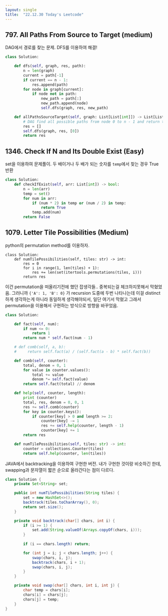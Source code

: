 ```yaml
---
layout: single
title:  "22.12.30 Today's Leetcode"
---
```


## 797. All Paths From Source to Target (medium)

DAG에서 경로를 찾는 문제. DFS를 이용하여 해결!

```python
class Solution:

    def dfs(self, graph, res, path):
        n = len(graph)
        current = path[-1]
        if current == n - 1:
            res.append(path)
        for node in graph[current]:
            if node not in path:
                new_path = path[:]
                new_path.append(node)
                self.dfs(graph, res, new_path)

    def allPathsSourceTarget(self, graph: List[List[int]]) -> List[List[int]]:
        # DAG find all possible paths from node 0 to n - 1 and return them in any order
        res = []
        self.dfs(graph, res, [0])
        return res        
```

## 1346. Check If N and Its Double Exist (Easy)

set을 이용하여 문제풀이. 두 배이거나 두 배가 되는 숫자를 `temp`에서 찾는 경우 True 반환

```python
class Solution:
    def checkIfExist(self, arr: List[int]) -> bool:
        n = len(arr)
        temp = set()
        for num in arr:
            if (num * 2) in temp or (num / 2) in temp:
                return True
            temp.add(num)
        return False
```

## 1079. Letter Tile Possibilities (Medium)

python의 permutation method를 이용하자.

```
class Solution:
    def numTilePossibilities(self, tiles: str) -> int:
        res = 0
        for i in range(1, len(tiles) + 1):
            res += len(set(itertools.permutations(tiles, i)))
        return res
```

이건 permutation을 떠올리기전에 했던 잡생각들.. 중복되는걸 체크하지못해서 막혔었음.
그러니까 `{'A': 1, 'B': 0}` 가 recursion 도중에 두번 나타나는데 이걸 distinct 하게 생각하는게 아니라
동일하게 생각해야되서, 일단 여기서 막혔고 그래서 permutation을 이용해서 구현하는 방식으로
방향을 바꾸었음.

```python
class Solution:

    def fact(self, num):
        if num <= 0:
            return 1
        return num * self.fact(num - 1)

    # def comb(self, a, b):
    #     return self.fact(a) / (self.fact(a - b) * self.fact(b))

    def comb(self, counter):
        total, denom = 0, 1
        for value in counter.values():
            total += value
            denom *= self.fact(value)
        return self.fact(total) // denom

    def help(self, counter, length):
        print (counter)
        total, res, denom = 0, 0, 1
        res += self.comb(counter)
        for key in counter.keys():
            if counter[key] > 0 and length >= 2:
                counter[key] -= 1
                res += self.help(counter, length - 1)
                counter[key] += 1
        return res

    def numTilePossibilities(self, tiles: str) -> int:
        counter = collections.Counter(tiles)
        return self.help(counter, len(tiles))

```

JAVA에서 backtracking을 이용하여 구현한 버전. 내가 구현한 것이랑 비슷하긴 한데, swapping과 
문자열이 짧은 순으로 올라간다는 점이 다르다.

```java
class Solution {
    private Set<String> set;

    public int numTilePossibilities(String tiles) {
        set = new HashSet<>();
        backtrack(tiles.toCharArray(), 0);
        return set.size();
    }

    private void backtrack(char[] chars, int i) {
        if (i >= 1) {
            set.add(String.valueOf(Arrays.copyOf(chars, i)));
        }
        
        if (i == chars.length) return;

        for (int j = i; j < chars.length; j++) {
            swap(chars, i, j);
            backtrack(chars, i + 1);
            swap(chars, i, j);
        }
    }

    private void swap(char[] chars, int i, int j) {
        char temp = chars[i];
        chars[i] = chars[j];
        chars[j] = temp;
    }
}
```

